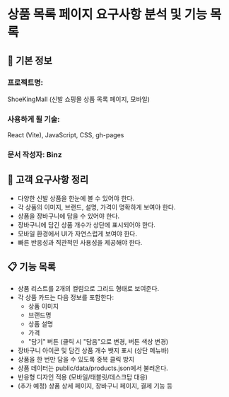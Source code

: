 # 상품 목록 페이지 요구사항 분석 및 기능 목록

## 📌 기본 정보
### 프로젝트명:
ShoeKingMall (신발 쇼핑몰 상품 목록 페이지, 모바일)

### 사용하게 될 기술:
React (Vite), JavaScript, CSS, gh-pages

### 문서 작성자: Binz

## 📝 고객 요구사항 정리
- 다양한 신발 상품을 한눈에 볼 수 있어야 한다.
- 각 상품의 이미지, 브랜드, 설명, 가격이 명확하게 보여야 한다.
- 상품을 장바구니에 담을 수 있어야 한다.
- 장바구니에 담긴 상품 개수가 상단에 표시되어야 한다.
- 모바일 환경에서 UI가 자연스럽게 보여야 한다.
- 빠른 반응성과 직관적인 사용성을 제공해야 한다.

## 📋 기능 목록
- 상품 리스트를 2개의 컬럼으로 그리드 형태로 보여준다.
- 각 상품 카드는 다음 정보를 포함한다:
  - 상품 이미지
  - 브랜드명
  - 상품 설명
  - 가격
  - "담기" 버튼 (클릭 시 "담음"으로 변경, 버튼 색상 변경)
- 장바구니 아이콘 및 담긴 상품 개수 뱃지 표시 (상단 메뉴바)
- 상품을 한 번만 담을 수 있도록 중복 클릭 방지
- 상품 데이터는 public/data/products.json에서 불러온다.
- 반응형 디자인 적용 (모바일/태블릿/데스크탑 대응)
- (추가 예정) 상품 상세 페이지, 장바구니 페이지, 결제 기능 등
 
 


